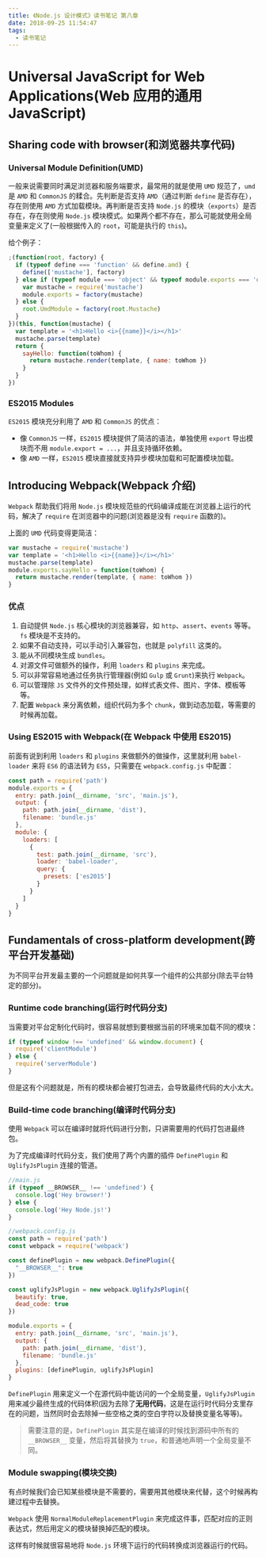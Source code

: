 ```yaml
---
title: 《Node.js 设计模式》读书笔记 第八章
date: 2018-09-25 11:54:47
tags:
  - 读书笔记
---
```


# Universal JavaScript for Web Applications(Web 应用的通用 JavaScript)

## Sharing code with browser(和浏览器共享代码)

### Universal Module Definition(UMD)

一般来说需要同时满足浏览器和服务端要求，最常用的就是使用 `UMD` 规范了，`umd` 是 `AMD` 和 `CommonJS` 的糅合。先判断是否支持 `AMD`（通过判断 `define` 是否存在），存在则使用 `AMD` 方式加载模块。再判断是否支持 `Node.js` 的模块（`exports`）是否存在，存在则使用 `Node.js` 模块模式。如果两个都不存在，那么可能就使用全局变量来定义了(一般根据传入的 `root`，可能是执行的 `this`)。

<!-- more -->

给个例子：

```js
;(function(root, factory) {
  if (typeof define === 'function' && define.amd) {
    define(['mustache'], factory)
  } else if (typeof module === 'object' && typeof module.exports === 'object') {
    var mustache = require('mustache')
    module.exports = factory(mustache)
  } else {
    root.UmdModule = factory(root.Mustache)
  }
})(this, function(mustache) {
  var template = '<h1>Hello <i>{{name}}</i></h1>'
  mustache.parse(template)
  return {
    sayHello: function(toWhom) {
      return mustache.render(template, { name: toWhom })
    }
  }
})
```

### ES2015 Modules

`ES2015` 模块充分利用了 `AMD` 和 `CommonJS` 的优点：

- 像 `CommonJS` 一样，`ES2015` 模块提供了简洁的语法，单独使用 `export` 导出模块而不用 `module.export = ...`，并且支持循环依赖。
- 像 `AMD` 一样，`ES2015` 模块直接就支持异步模块加载和可配置模块加载。

## Introducing Webpack(Webpack 介绍)

`Webpack` 帮助我们将用 `Node.js` 模块规范些的代码编译成能在浏览器上运行的代码，解决了 `require` 在浏览器中的问题(浏览器是没有 `require` 函数的)。

上面的 `UMD` 代码变得更简洁：

```js
var mustache = require('mustache')
var template = '<h1>Hello <i>{{name}}</i></h1>'
mustache.parse(template)
module.exports.sayHello = function(toWhom) {
  return mustache.render(template, { name: toWhom })
}
```

### 优点

1. 自动提供 `Node.js` 核心模块的浏览器兼容，如 `http`、`assert`、`events` 等等。`fs` 模块是不支持的。
2. 如果不自动支持，可以手动引入兼容包，也就是 `polyfill` 这类的。
3. 能从不同模块生成 `bundles`。
4. 对源文件可做额外的操作，利用 `loaders` 和 `plugins` 来完成。
5. 可以非常容易地通过任务执行管理器(例如 `Gulp` 或 `Grunt`)来执行 `Webpack`。
6. 可以管理除 `JS` 文件外的文件预处理，如样式表文件、图片、字体、模板等等。
7. 配置 `Webpack` 来分离依赖，组织代码为多个 `chunk`，做到动态加载，等需要的时候再加载。

### Using ES2015 with Webpack(在 Webpack 中使用 ES2015)

前面有说到利用 `loaders` 和 `plugins` 来做额外的做操作，这里就利用 `babel-loader` 来将 `ES6` 的语法转为 `ES5`，只需要在 `webpack.config.js` 中配置：

```js
const path = require('path')
module.exports = {
  entry: path.join(__dirname, 'src', 'main.js'),
  output: {
    path: path.join(__dirname, 'dist'),
    filename: 'bundle.js'
  },
  module: {
    loaders: [
      {
        test: path.join(__dirname, 'src'),
        loader: 'babel-loader',
        query: {
          presets: ['es2015']
        }
      }
    ]
  }
}
```

## Fundamentals of cross-platform development(跨平台开发基础)

为不同平台开发最主要的一个问题就是如何共享一个组件的公共部分(除去平台特定的部分)。

### Runtime code branching(运行时代码分支)

当需要对平台定制化代码时，很容易就想到要根据当前的环境来加载不同的模块：

```js
if (typeof window !== 'undefined' && window.document) {
  require('clientModule')
} else {
  require('serverModule')
}
```

但是这有个问题就是，所有的模块都会被打包进去，会导致最终代码的大小太大。

### Build-time code branching(编译时代码分支)

使用 `Webpack` 可以在编译时就将代码进行分割，只讲需要用的代码打包进最终包。

为了完成编译时代码分支，我们使用了两个内置的插件 `DefinePlugin` 和 `UglifyJsPlugin` 连接的管道。

```js
//main.js
if (typeof __BROWSER__ !== 'undefined') {
  console.log('Hey browser!')
} else {
  console.log('Hey Node.js!')
}
```

```js
//webpack.config.js
const path = require('path')
const webpack = require('webpack')

const definePlugin = new webpack.DefinePlugin({
  "__BROWSER__": true
})

const uglifyJsPlugin = new webpack.UglifyJsPlugin({
  beautify: true,
  dead_code: true
})

module.exports = {
  entry: path.join(__dirname, 'src', 'main.js'),
  output: {
    path: path.join(__dirname, 'dist'),
    filename: 'bundle.js'
  },
  plugins: [definePlugin, uglifyJsPlugin]
}
```

`DefinePlugin` 用来定义一个在源代码中能访问的一个全局变量，`UglifyJsPlugin` 用来减少最终生成的代码体积(因为去除了**无用代码**，这是在运行时代码分支里存在的问题，当然同时会去除掉一些空格之类的空白字符以及替换变量名等等)。

> 需要注意的是，`DefinePlugin` 其实是在编译的时候找到源码中所有的 `__BROWSER__` 变量，然后将其替换为 `true`，和普通地声明一个全局变量不同。

### Module swapping(模块交换)

有点时候我们会已知某些模块是不需要的，需要用其他模块来代替，这个时候再构建过程中去替换。

`Webpack` 使用 `NormalModuleReplacementPlugin` 来完成这件事，匹配对应的正则表达式，然后用定义的模块替换掉匹配的模块。

这样有时候就很容易地将 `Node.js` 环境下运行的代码转换成浏览器运行的代码。
